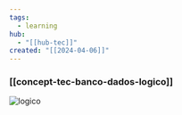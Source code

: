 ```yaml
---
tags:
  - learning
hub:
  - "[[hub-tec]]"
created: "[[2024-04-06]]"
---
```

### [[concept-tec-banco-dados-logico]]

![logico](https://i.imgur.com/SLEZmeR.png)